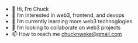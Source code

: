 - 👋 Hi, I’m Chuck
- 👀 I’m interested in web3, frontend, and devops 
- 🌱 I’m currently learning more web3 technoglogies
- 💞️ I’m looking to collaborate on web3 projects
- 📫 How to reach me chucknweke@gmail.com

<!---
cnwe/cnwe is a ✨ special ✨ repository because its `README.md` (this file) appears on your GitHub profile.
You can click the Preview link to take a look at your changes.
--->
